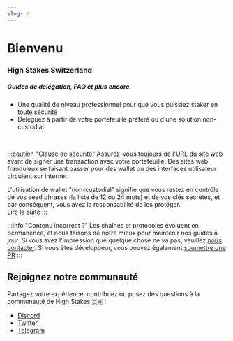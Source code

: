 ```yaml
---
slug: /
---
```


# Bienvenu
### High Stakes Switzerland
##### Guides de délégation, FAQ et plus encore.

-   Une qualité de niveau professionnel pour que vous puissiez staker en toute sécurité
-   Déléguez à partir de votre portefeuille préféré ou d'une solution non-custodial

<br/>

:::caution "Clause de sécurité"
Assurez-vous toujours de l'URL du site web avant de signer une transaction avec votre portefeuille.
Des sites web frauduleux se faisant passer pour des wallet ou des interfaces utilisateur circulent sur internet.

L'utilisation de wallet "non-custodial" signifie que vous restez en contrôle de vos seed phrases (la liste de 12 ou 24 mots) et de vos clés secrètes, et par conséquent, vous avez la responsabilité de les protéger.  
[Lire la suite](https://highstakes.ch/secure-your-seed-phrases)
:::
<br/>

:::info "Contenu incorrect ?"
Les chaînes et protocoles évoluent en permanence, et nous faisons de notre mieux pour maintenir nos guides à jour. Si vous avez l'impression que quelque chose ne va pas, veuillez [nous contacter](mailto:documentation@highstakes.ch).
Si vous êtes développeur, vous pouvez également [soumettre une PR](https://github.com/HighStakesSwitzerland/docs)
:::

## Rejoignez notre communauté

Partagez votre expérience, contribuez ou posez des questions à la communauté de High Stakes 🇨🇭 :

- [Discord](https://discord.gg/W6hDHTVn7r)
- [Twitter](https://twitter.com/HighStakes_CH)
- [Telegram](https://t.me/HighStakesSwitzerland)

